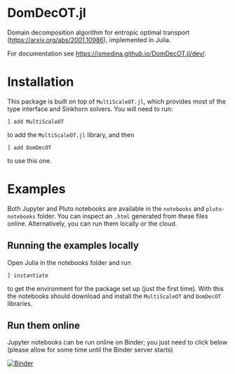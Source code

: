 # DomDecOT.jl

Domain decomposition algorithm for entropic optimal transport (https://arxiv.org/abs/2001.10986), implemented in Julia.

For documentation see https://ismedina.github.io/DomDecOT.jl/dev/.

# Installation

This package is built on top of `MultiScaleOT.jl`, which provides most of the type interface and Sinkhorn solvers. You will need to run: 
```julia-repl
] add MultiScaleOT
```
to add the `MultiScaleOT.jl` library, and then 
```julia-repl
] add DomDecOT
```
to use this one. 

# Examples
Both Jupyter and Pluto notebooks are available in the `notebooks` and `pluto-notebooks` folder. You can inspect an `.html` generated from these files online. Alternatively, you can run them locally or the cloud.

## Running the examples locally

Open Julia in the notebooks folder and run 
```julia-repl
] instantiate
```
to get the environment for the package set up (just the first time). With this the notebooks should download and install the `MultiScaleOT` and `DomDecOT` libraries.


## Run them online

Jupyter notebooks can be run online on Binder; you just need to click below (please allow for some time until the Binder server starts)

[![Binder](https://mybinder.org/badge_logo.svg)](https://mybinder.org/v2/gh/ismedina/DomDecOT.jl/HEAD)
